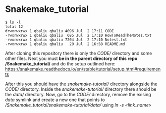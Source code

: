# Snakemake_tutorial
```
$ ls -l
total 12
drwxrwxrwx 1 qbaliu qbaliu 4096 Jul  2 17:11 CODE
-rwxrwxrwx 1 qbaliu qbaliu  685 Jul  2 17:10 HowToReadTheNotes.txt
-rwxrwxrwx 1 qbaliu qbaliu 7204 Jul  2 17:10 Notest.txt
-rwxrwxrwx 1 qbaliu qbaliu   20 Jul  2 16:58 README.md
```

After cloning this repository there is only the _CODE/_ directory and some other files.
Next you must **be in the parent directory of this repo /Snakemake_tutorial/** and do the setup
outlined here: https://snakemake.readthedocs.io/en/stable/tutorial/setup.html#requirements

After this you should have the _snakemake-tutorial/_ directory alongside the _CODE/_ directory.
Inside the _snakemake-tutorial/_ directory there should be the _data/_ directory.
Now, go to the _CODE/_ directory, remove the exising _data_ symlink and create a new
one that points to _/Snakemake_tutorial/snakemake-tutorial/data/_ using
_ln -s <path> <link_name>_
